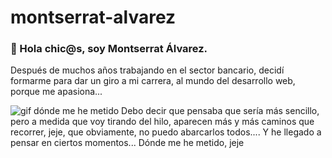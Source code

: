 # montserrat-alvarez
### 👋 Hola chic@s, soy Montserrat Álvarez. 
Después de muchos años trabajando en el sector bancario, decidí formarme para dar un giro a mi carrera, al mundo del desarrollo web, porque me apasiona... 

![gif dónde me he metido](https://github.com/montsea999/inspirations/blob/master/assets/gifAvatarYes.gif) Debo decir que pensaba que sería más sencillo, pero a medida que voy tirando del hilo, aparecen más y más caminos que recorrer, jeje, que obviamente, no puedo abarcarlos todos.... Y he llegado a pensar en ciertos momentos... Dónde me he metido, jeje